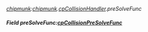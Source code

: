 _[chipmunk](../../modules/chipmunk/chipmunk-module.md):[chipmunk](../../modules/chipmunk/chipmunk-module.md).[cpCollisionHandler](../../modules/chipmunk/chipmunk-cpcollisionhandler.md).preSolveFunc_
##### Field preSolveFunc:[cpCollisionPreSolveFunc](../../modules/chipmunk/chipmunk-cpcollisionpresolvefunc.md)
